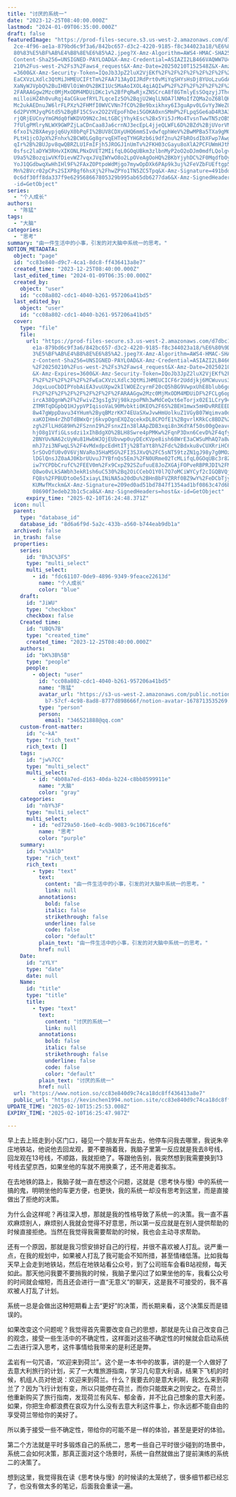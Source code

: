 ```yaml
---
title: "讨厌的系统一"
date: "2023-12-25T08:40:00.000Z"
lastmod: "2024-01-09T06:35:00.000Z"
draft: false
featuredImage: "https://prod-files-secure.s3.us-west-2.amazonaws.com/d7dbc101-8\
  2ce-4f96-ae1a-879bd6c9f3a6/842bc657-d3c2-4220-9185-f8c344023a18/%E6%80%9D%E8%\
  80%83%E5%BF%AB%E4%B8%8E%E6%85%A2.jpeg?X-Amz-Algorithm=AWS4-HMAC-SHA256&X-Amz-\
  Content-Sha256=UNSIGNED-PAYLOAD&X-Amz-Credential=ASIAZI2LB466VAQWW7U4%2F20250\
  210%2Fus-west-2%2Fs3%2Faws4_request&X-Amz-Date=20250210T152548Z&X-Amz-Expires\
  =3600&X-Amz-Security-Token=IQoJb3JpZ2luX2VjEKf%2F%2F%2F%2F%2F%2F%2F%2F%2F%2Fw\
  EaCXVzLXdlc3QtMiJHMEUCIFtTm%2FAA713AyDIJRdPrt0vMiYqSHYsHsDj8YUoLzuGdAiEAkBE47\
  XaNyWJVpbQ%2BuIHBVlOiWnO%2BKI1UcSMaAoIXOL4qiAQIwP%2F%2F%2F%2F%2F%2F%2F%2F%2F%\
  2FARAAGgw2Mzc0MjMxODM4MDUiDKc1v%2BfPqRwRjxZNSCrcA8f8GTmlyEsSOqzyjJThcEd5hhruS\
  milloiHZ4h0vuRqj4aCGkuefRYL7LqceIz5O%2BqjU2WqlLNOA7lNMoIfZQMa2oZ6BlQHQXHqk%2F\
  Mc2ukAEDnuJW6lrFLPXz%2FHMfI0WVCVNn7fCO%2Be9bxikhxy6I3guApv0LGvYy3WeZQ5Dacr62s\
  6d2PVYMJyqPGtd5%2BgBF15CSvx2O22VEpoFhDei5GOKA0xnSMmP%2FLpqSGe6aD4R3A3yKuuMbU7\
  rjQRjEUCnyYmGMdq0fWKDVO9N2cJmLtGBCjYhykEsc%2Bx5Yi5JrMo4TvsnTwwTN5zOB5XqwoveSs\
  7fUlgPMlryNLWX9GWPZjLaCDnCaa8Ja6crnNJ3ecEpL4jjeQLWFL6D%2BZd%2BjUVorVNwRTUdUrS\
  6fxoI%2BXAeypjq6UyX0bPqFI%2BUV8CDXyUHQ6mmSIvdwfqphWeV%2BwMPBa5TXa9gMGoZZy9EIT\
  PLtH1jcOJpX%2Fnhx%2BCW0LGg8grvqEHTeqTYHGRzb6i9df2nu%2FbROsdIbXFwp7AwguVPzYwgn\
  qIr%2B%2BUJpv8qwQBRZLU1FmIFjh5JROGJ1nUmTv%2FKH03cGayu8oXlA2PCFUWmHJtM%2Flp2g8\
  0sfsc2laDYW3RHvXIKONLPNxDVET2MIifqL0GOqUBkm3zlbnMyP2oO2oDJm0mdfLQolgvFddYQcfa\
  U9a5%2BozqiwVKfDievWZ7vqxJVqIWYwO8o2LpOVeAgOoHQ%2BKbYjyhDC%2F0MqdfbOycXqSHWyk\
  YoJ1QGdbwqXwHhIHl9F%2FAxZOPtpoWdMjgo7mywOpDXk6PAp9k3uj%2FeVZbFUEftgp5CO%2FDqV\
  Mn%2BVcr02pCPs2SIXP8gf6hsXj%2FhwZPYo1TN5ZC5Tpq&X-Amz-Signature=491bddff89a288\
  0c6df30ff8da337f9e629568667805329b995ab65db6277da6&X-Amz-SignedHeaders=host&x\
  -id=GetObject"
series:
  - "个人成长"
authors:
  - "陈猛"
tags:
  - "大脑"
categories:
  - "思考"
summary: "由一件生活中的小事，引发的对大脑中系统一的思考。"
NOTION_METADATA:
  object: "page"
  id: "cc83e840-d9c7-4ca1-8dc8-ff436413a8e7"
  created_time: "2023-12-25T08:40:00.000Z"
  last_edited_time: "2024-01-09T06:35:00.000Z"
  created_by:
    object: "user"
    id: "cc08a802-cdc1-4040-b261-957206a41bd5"
  last_edited_by:
    object: "user"
    id: "cc08a802-cdc1-4040-b261-957206a41bd5"
  cover:
    type: "file"
    file:
      url: "https://prod-files-secure.s3.us-west-2.amazonaws.com/d7dbc101-82ce-4f96-a\
        e1a-879bd6c9f3a6/842bc657-d3c2-4220-9185-f8c344023a18/%E6%80%9D%E8%80%8\
        3%E5%BF%AB%E4%B8%8E%E6%85%A2.jpeg?X-Amz-Algorithm=AWS4-HMAC-SHA256&X-Am\
        z-Content-Sha256=UNSIGNED-PAYLOAD&X-Amz-Credential=ASIAZI2LB4666BHUUKMU\
        %2F20250210%2Fus-west-2%2Fs3%2Faws4_request&X-Amz-Date=20250210T152448Z\
        &X-Amz-Expires=3600&X-Amz-Security-Token=IQoJb3JpZ2luX2VjEKf%2F%2F%2F%2\
        F%2F%2F%2F%2F%2F%2FwEaCXVzLXdlc3QtMiJHMEUCICF6r2Uddjkj6MCWuvus34lPi8nyY\
        JdqxLuoCbDIPYobAiEA3vuUXpw2kIlWOEZcyrmF20cQ5hBG9VwpxUhE8blub6gqiAQIwP%2\
        F%2F%2F%2F%2F%2F%2F%2F%2F%2FARAAGgw2Mzc0MjMxODM4MDUiDF%2FCLg6opUc545TS8\
        ircA38QgnW%2F%2FwivZ3gsIg3Vj98kzpoPNh3wMdCeQxt6eTorjx02E1LCry94IXOPq3W9\
        ZTMRTqDGpbQ1HJypVPIqisoVaL90Mvbkti0KEO%2F6S%2BEH1mwx5mHDvRREEEDQowHITVt\
        8w47gWppDavu34YHum%2ByqBMzrKK74EUaSXwJvwHmUolkuZ1VGyB07Wqimva0ohvH%2Bl9\
        xaKOIHm4rZhDTdBWxQrj6kvpOgnEXQZqcekxDL8CPOfE1%2BgvrlKRkCc8BDZ%2FTRD%2B9\
        zg%2FlLHdG89H%2FSznnI9%2FsnxZIn38lAApZDB3xqi8n3KdYAf50s00gQeavc3y67OsEi\
        hjO8g1VfiGLssdzi1xIhBdgXO%2BLH8Swre4pPMKw%2FqnP3Dxn6CevD%2F4qfyz5nuxPt%\
        2BNYUvNA62cUyWu81HwbWJQjEUbvwp0uyDEcKVpe8ish68WrE3aCWSuMhAQ7a8w1pPbB0yG\
        mhJ7zi3NFwqLS%2F4vMdxdpcEdHtITj%2BTaYt8h%2Fdc%2Bdxku8vCUXRriHC62ZPi2Y0v\
        5rSOvDfU0v0V6VjNVaRo35HaM5G%2FI3SJXvQ%2FC5sNT59tzZN1gJ98y7g0MOz00WGsIzV\
        lDGlQnsJZ0aAJ0KbrUUvuJ7YBfnQs5EmJ%2FN0URme02TcMLifqL0GOqUBc3r8ZIQZgUIfF\
        iw7YCPDbCrufC%2FEEV0m%2Fx9CxpZ92SZufuuE8JoZXGAjFOPveRBPRJDI%2FM4%2FV3xv\
        Q8wo0vLkSAWbh3ekR1sh6uC530%2Bq2OiCCebO1Y0l7Q7oMCiWYCyf2cIGQBVQjFxUpTE5D\
        FQ8s%2FPBUDtoOe5IxiayLINiNA5a20dDu%2BHnBbFVZRRf0BZ9wY%2FeDCbTjyFCmZknS5\
        KUMwfMxckm&X-Amz-Signature=209ed0ad51bd7847f1354ad1bf0863c47d6b21f08728\
        08690f3edeb23b1c5ca8&X-Amz-SignedHeaders=host&x-id=GetObject"
      expiry_time: "2025-02-10T16:24:48.371Z"
  icon: null
  parent:
    type: "database_id"
    database_id: "8d6a6f9d-5a2c-433b-a560-b744eab9db1a"
  archived: false
  in_trash: false
  properties:
    series:
      id: "B%3C%3FS"
      type: "multi_select"
      multi_select:
        - id: "fdc61107-0de9-4896-9349-9feace22613d"
          name: "个人成长"
          color: "blue"
    draft:
      id: "JiWU"
      type: "checkbox"
      checkbox: false
    Created time:
      id: "UBQ%7B"
      type: "created_time"
      created_time: "2023-12-25T08:40:00.000Z"
    authors:
      id: "bK%3B%5B"
      type: "people"
      people:
        - object: "user"
          id: "cc08a802-cdc1-4040-b261-957206a41bd5"
          name: "陈猛"
          avatar_url: "https://s3-us-west-2.amazonaws.com/public.notion-static.com/775523\
            b7-57cf-4c98-8ad8-8777d898666f/notion-avatar-1678713535269.png"
          type: "person"
          person:
            email: "346521888@qq.com"
    custom-front-matter:
      id: "c~kA"
      type: "rich_text"
      rich_text: []
    tags:
      id: "jw%7CC"
      type: "multi_select"
      multi_select:
        - id: "4b08a7ed-d163-40da-b224-c8bb8599911e"
          name: "大脑"
          color: "gray"
    categories:
      id: "nbY%3F"
      type: "multi_select"
      multi_select:
        - id: "ed729a50-16e0-4cdb-9083-9c106716cef6"
          name: "思考"
          color: "purple"
    summary:
      id: "x%3AlD"
      type: "rich_text"
      rich_text:
        - type: "text"
          text:
            content: "由一件生活中的小事，引发的对大脑中系统一的思考。"
            link: null
          annotations:
            bold: false
            italic: false
            strikethrough: false
            underline: false
            code: false
            color: "default"
          plain_text: "由一件生活中的小事，引发的对大脑中系统一的思考。"
          href: null
    Date:
      id: "zYLY"
      type: "date"
      date: null
    Name:
      id: "title"
      type: "title"
      title:
        - type: "text"
          text:
            content: "讨厌的系统一"
            link: null
          annotations:
            bold: false
            italic: false
            strikethrough: false
            underline: false
            code: false
            color: "default"
          plain_text: "讨厌的系统一"
          href: null
  url: "https://www.notion.so/cc83e840d9c74ca18dc8ff436413a8e7"
  public_url: "https://kevinchen1994.notion.site/cc83e840d9c74ca18dc8ff436413a8e7"
UPDATE_TIME: "2025-02-10T15:25:53.008Z"
EXPIRY_TIME: "2025-02-10T16:25:47.987Z"

---
```

<link rel="stylesheet" href="https://cdn.jsdelivr.net/npm/katex@0.16.2/dist/katex.min.css" integrity="sha384-bYdxxUwYipFNohQlHt0bjN/LCpueqWz13HufFEV1SUatKs1cm4L6fFgCi1jT643X" crossorigin="anonymous">


早上去上班走到小区门口，碰见一个朋友开车出去，他停车问我去哪里，我说朱辛庄地铁站，他说他去回龙观，要不要捎着我，我脑子里第一反应就是我去8号线，回龙观在13号线，不顺路，我就拒绝了。等跟他告别，我突然想到我需要换到13号线去望京西，如果坐他的车就不用换乘了，还不用走着挨冻。


在去地铁的路上，我脑子就一直在想这个问题，这就是《思考快与慢》中的系统一搞的鬼，明明坐他的车更方便，也更快，我的系统一却没有思考到这里，而是直接做出了拒绝的决策。


为什么会这样呢？再往深入想，那就是我的性格导致了系统一的决策。我一直不喜欢麻烦别人，麻烦别人我就会觉得不好意思，所以第一反应就是在别人提供帮助的时候直接拒绝。当然在我觉得我需要帮助的时候，我也会主动寻求帮助。


还有一个原因，那就是我习惯安排好自己的行程，并很不喜欢被人打乱。说严重一点，在我的规划中，如果被人打乱了我可能会不知所措，甚至情绪低落。比如我每天早上会走到地铁站，然后在地铁站看公众号，到了公司班车会看B站视频，每天如此。那天他问我要不要捎我的时候，我脑子里闪过了如果坐他的车，我看公众号的时间就会缩短，而且还会进行一直“无意义”的聊天，这是我不可接受的，我不喜欢被人打乱了计划。


系统一总是会做出这种短期看上去“更好”的决策，而长期来看，这个决策反而是错误的。


如果改变这个问题呢？我觉得首先需要改变自己的思想，那就是先让自己改变自己的观念，接受一些生活中的不确定性，这样面对这些不确定性的时候就会启动系统二去进行深入思考，这件事情给我带来的是利还是弊。


孟岩有一句咒语，“欢迎来到荷兰”。这个是一本书中的故事，讲的是一个人做好了去意大利旅行的计划，买了一大堆旅游指南，学习几句意大利语，结果下飞机的时候，机组人员对他说：欢迎来到荷兰。什么？我要去的是意大利啊，我怎么来到荷兰了？因为飞行计划有变，所以只能停在荷兰，而你只能既来之则安之。在荷兰，他重新购买了旅行指南，发现荷兰有风车、郁金香，并不比自己想象的意大利差。如果，你把生命都浪费在哀叹为什么没有去意大利这件事上，你永远都不能自由的享受荷兰带给你的美好了。


所以勇于接受一些不确定性，带给你的可能不是一样的体验，甚至是更好的体验。


第二个方法就是平时多锻炼自己的系统二，思考一些自己平时很少碰到的场景中，系统二会如何决策，那真正面对这个场景时，系统一自然就做出了提前演练的系统二的决策了。


想到这里，我觉得我在读《思考快与慢》的时候读的太笼统了，很多细节都已经忘了，也没有做太多的笔记，后面我会重读一遍。


